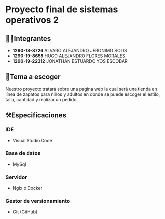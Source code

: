 
# Proyecto final de sistemas operativos 2
 
 ## 🧑‍🏫Integrantes

- **1290-18-8726** ALVARO ALEJANDRO JERONIMO SOLIS 
- **1290-19-8655**  HUGO ALEJANDRO FLORES MORALES 
- **1290-19-22312** JONATHAN ESTUARDO YOS ESCOBAR 

## 📙Tema a escoger

Nuestro proyecto tratará sobre una pagina web la cual será una tienda en línea de 
zapatos para niños y adultos en donde se puede escoger el estilo, talla, cantidad y 
realizar un pedido.

## ⚒️Especificaciones
### IDE
- Visual Studio Code
### Base de datos
- MySql
### Servidor
- Ngix o Docker
### Gestor de versionamiento
- Git (GitHub)
